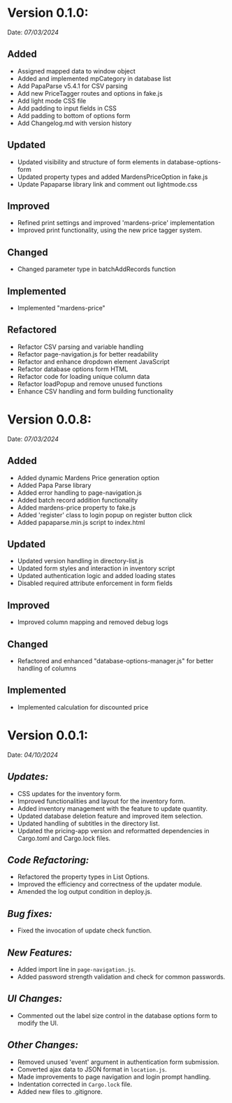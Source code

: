 # Version 0.1.0:
Date: _07/03/2024_
## Added
- Assigned mapped data to window object
- Added and implemented mpCategory in database list
- Add PapaParse v5.4.1 for CSV parsing
- Add new PriceTagger routes and options in fake.js
- Add light mode CSS file
- Add padding to input fields in CSS
- Add padding to bottom of options form
- Add Changelog.md with version history

## Updated
- Updated visibility and structure of form elements in database-options-form
- Updated property types and added MardensPriceOption in fake.js
- Update Papaparse library link and comment out lightmode.css

## Improved
- Refined print settings and improved 'mardens-price' implementation
- Improved print functionality, using the new price tagger system.

## Changed
- Changed parameter type in batchAddRecords function

## Implemented
- Implemented "mardens-price"

## Refactored
- Refactor CSV parsing and variable handling
- Refactor page-navigation.js for better readability
- Refactor and enhance dropdown element JavaScript
- Refactor database options form HTML
- Refactor code for loading unique column data
- Refactor loadPopup and remove unused functions
- Enhance CSV handling and form building functionality

# Version 0.0.8:
Date: _07/03/2024_
## Added
- Added dynamic Mardens Price generation option
- Added Papa Parse library
- Added error handling to page-navigation.js
- Added batch record addition functionality
- Added mardens-price property to fake.js
- Added 'register' class to login popup on register button click
- Added papaparse.min.js script to index.html

## Updated
- Updated version handling in directory-list.js
- Updated form styles and interaction in inventory script
- Updated authentication logic and added loading states
- Disabled required attribute enforcement in form fields

## Improved
- Improved column mapping and removed debug logs

## Changed
- Refactored and enhanced "database-options-manager.js" for better handling of columns

## Implemented
- Implemented calculation for discounted price

# Version 0.0.1:
Date: _04/10/2024_
## *Updates:*

- CSS updates for the inventory form.
- Improved functionalities and layout for the inventory form.
- Added inventory management with the feature to update quantity.
- Updated database deletion feature and improved item selection.
- Updated handling of subtitles in the directory list.
- Updated the pricing-app version and reformatted dependencies in Cargo.toml and Cargo.lock files.

## *Code Refactoring:*

- Refactored the property types in List Options.
- Improved the efficiency and correctness of the updater module.
- Amended the log output condition in deploy.js.

## *Bug fixes:*

- Fixed the invocation of update check function.

## *New Features:*

- Added import line in `page-navigation.js`.
- Added password strength validation and check for common passwords.

## *UI Changes:*

- Commented out the label size control in the database options form to modify the UI.

## *Other Changes:*

- Removed unused 'event' argument in authentication form submission.
- Converted ajax data to JSON format in `location.js`.
- Made improvements to page navigation and login prompt handling.
- Indentation corrected in `Cargo.lock` file.
- Added new files to .gitignore.

